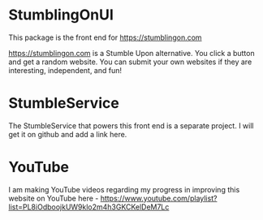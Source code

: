 # StumblingOnUI
This package is the front end for https://stumblingon.com 

https://stumblingon.com is a Stumble Upon alternative.  You click a button and get a random website.  You can submit your own websites if they are interesting, independent, and fun!

# StumbleService

The StumbleService that powers this front end is a separate project.  I will get it on github and add a link here.

# YouTube

I am making YouTube videos regarding my progress in improving this website on YouTube here - https://www.youtube.com/playlist?list=PL8iOdboojkUW9klo2m4h3GKCKelDeM7Lc
